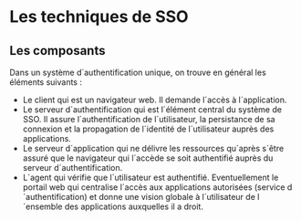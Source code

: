 # Les techniques de SSO
## Les composants
Dans un système d´authentification unique, on trouve en général les éléments suivants : 
- Le client qui est un navigateur web. Il demande l´accès à l´application. 
- Le serveur d´authentification qui est l´élément central du système de SSO. Il assure l´authentification de l´utilisateur, la persistance de sa connexion et la propagation de l´identité de l´utilisateur auprès des applications. 
- Le serveur d´application qui ne délivre les ressources qu´après s´être assuré que le navigateur qui l´accède se soit authentifié auprès du serveur d´authentification. 
- L´agent qui vérifie que l´utilisateur est authentifié. 
Eventuellement le portail web qui centralise l´accès aux applications autorisées (service d´authentification) et donne une vision globale à l´utilisateur de l´ensemble des applications auxquelles il a droit. 
